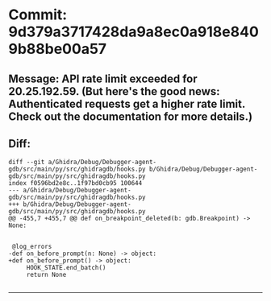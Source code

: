 # Commit: 9d379a3717428da9a8ec0a918e8409b88be00a57
## Message: API rate limit exceeded for 20.25.192.59. (But here's the good news: Authenticated requests get a higher rate limit. Check out the documentation for more details.)
## Diff:
```
diff --git a/Ghidra/Debug/Debugger-agent-gdb/src/main/py/src/ghidragdb/hooks.py b/Ghidra/Debug/Debugger-agent-gdb/src/main/py/src/ghidragdb/hooks.py
index f0596bd2e8c..1f97bd0cb95 100644
--- a/Ghidra/Debug/Debugger-agent-gdb/src/main/py/src/ghidragdb/hooks.py
+++ b/Ghidra/Debug/Debugger-agent-gdb/src/main/py/src/ghidragdb/hooks.py
@@ -455,7 +455,7 @@ def on_breakpoint_deleted(b: gdb.Breakpoint) -> None:
 
 
 @log_errors
-def on_before_prompt(n: None) -> object:
+def on_before_prompt() -> object:
     HOOK_STATE.end_batch()
     return None
 
```
-----------------------------------
